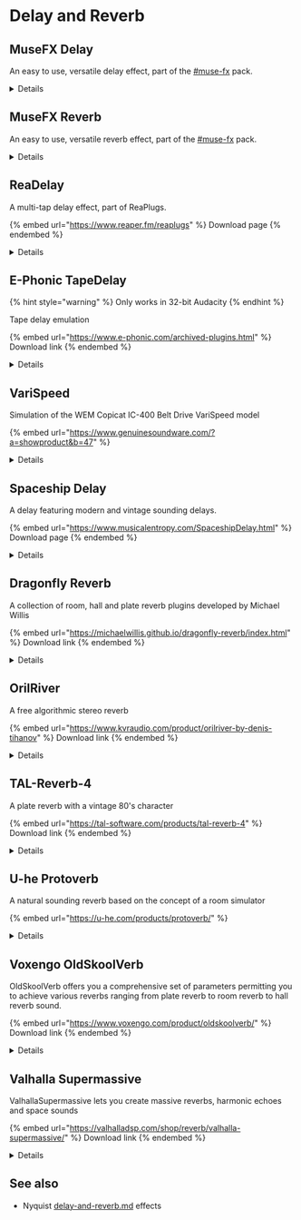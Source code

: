 # Delay and Reverb

## MuseFX Delay

An easy to use, versatile delay effect, part of the [#muse-fx](plugin-suites.md#muse-fx "mention") pack.

<details>

<summary>Details</summary>

See the pack for installation instructions.&#x20;

![](<../.gitbook/assets/image (1).png>)

</details>

## MuseFX Reverb

An easy to use, versatile reverb effect, part of the [#muse-fx](plugin-suites.md#muse-fx "mention") pack.

<details>

<summary>Details</summary>

See the pack for installation instructions.&#x20;

![](<../.gitbook/assets/image (3) (1).png>)

</details>

## ReaDelay

A multi-tap delay effect, part of ReaPlugs.

{% embed url="https://www.reaper.fm/reaplugs" %}
Download page
{% endembed %}

<details>

<summary>Details</summary>

Copyright (C) 2006-2016, Cockos Incorporated VST PlugIn Technology by Steinberg Media Technologies GmbH

Information From the vendor:

* Multi-tap delay, no practical limit on tap count
* Up to 10 second delay per tap
* Tap lengths can be in time (s/ms) or quarter notes
* Feedback, LPF/HPF, resolution reduction per tap
* Stereo width per tap
* Volume/pan per tap

<img src="../.gitbook/assets/readelay.png" alt="" data-size="original">

</details>

## E-Phonic TapeDelay

{% hint style="warning" %}
Only works in 32-bit Audacity
{% endhint %}

Tape delay emulation&#x20;

{% embed url="https://www.e-phonic.com/archived-plugins.html" %}
Download link
{% endembed %}

<details>

<summary>Details</summary>

© 2019 E-Phonic

Features

* Up to 1 second delay
* High and low cut
* Add noise for self resonance

This plug-in is only available in 32-bit version

</details>

## VariSpeed

Simulation of the WEM Copicat IC-400 Belt Drive VariSpeed model

{% embed url="https://www.genuinesoundware.com/?a=showproduct&b=47" %}

<details>

<summary>Details</summary>

Copyright © GSi Genuine Soundware and Instruments

* It's a simulation of a tape delay built and marketed during the seventies, so don't expect high fidelity
* The tape produces hum and hiss, this can't be disabled
* It can easily reach a state of self-oscillation (when the feedback is too high) and distort the sound in a transistor-fashioned way
* It's also worth noticing that the real unit is way more aggressive when it comes to noise and distortion... we tried to keep it usable
* not to forget that the real unit can change sound and behavior in time, as the tape loop degrades itself until becoming unusable
* of course there's no host tempo sync
* since all imperfections have been simulated, you'll notice that the tape “slips” when the junction passes around the capstan, and you'll probably also notice that the tape speed isn't really stable
* the tone knob works reversed: turn clockwise to darken the sound

</details>

## Spaceship Delay

A delay featuring modern and vintage sounding delays.

{% embed url="https://www.musicalentropy.com/SpaceshipDelay.html" %}
Download page
{% endembed %}

<details>

<summary>Details</summary>

Copyright (C) Musical Entropy

Information from the developer website:

* **Three delay modes** : single, ping pong and dual / stereo.
* Standard delay effects controls such as the delay time in ms and in time subdivisions, the feedback (up to 110 % !), a tap tempo button etc.
* A modulation section acting on the delay times and the filter cutoff frequencies.
* An attack control allowing the user to feed the delay line only when the input volume is higher than a given threshold.
* A **spring reverb** modeled from a famous tape machine (not that one, another one).
* An advanced filtering section including standard lowpass and highpass filters, shelf filters, and the simulation of two famous synthesizer filters (not these ones either, other ones).
* A specific "modeling" section giving access to different kind of delay line and saturation colourations, featuring a bitcrusher and a tube preamp simulation.
* A "Freeze" switch which can be used for some creative effect or to transform the effect into a looper with high delay values.
* Post effects such as extra filters, a tremolo and a vintage phaser

</details>

## Dragonfly Reverb

A collection of room, hall and plate reverb plugins developed by Michael Willis

{% embed url="https://michaelwillis.github.io/dragonfly-reverb/index.html" %}
Download link
{% endembed %}

<details>

<summary>Details</summary>

Information from the developer website:

Dragonfly Room Reverb is a free stereo-to-stereo reverb effect. It has several different room presets, as well as a small number of hall presets and effect presets. It is based on ProG Reverb from Freeverb3VST, which uses Moorer's early reflection model and an implementation of Jon Dattorro's Progenitor Reverb algorithm.

![](<../.gitbook/assets/Dragonfly example.png>)

Dragonfly Hall Reverb is a free stereo-to-stereo reverb effect. It is primarily intended for use as a concert hall reverb. It also has numerous smaller presets representing rooms, studios, and chambers. It is based on Hibiki Reverb from Freeverb3VST, which uses Moorer's early reflection model and a modified FDN allpass Zita reverb.

![](<../.gitbook/assets/dragonfly hall example.png>)

Dragonfly Plate is a free mono-to-stereo reverb plugin based on [NVerb](http://freeverb3vst.osdn.jp/tutorial/tutorial\_vst\_nrev.shtml) and [STRev](http://freeverb3vst.osdn.jp/tutorial/tutorial\_vst\_strev.shtml) from Freeverb3 VST

![](<../.gitbook/assets/dragonfly plate example.png>)

</details>

## OrilRiver

A free algorithmic stereo reverb

{% embed url="https://www.kvraudio.com/product/orilriver-by-denis-tihanov" %}
Download link
{% endembed %}

<details>

<summary>Details</summary>

* 12 early reflections variations
* 5 reverb tail variations
* 3-band equalizer for the wet signal
* Sample Rate: from 44100 to 192000 Hz.
* Lots of presets

</details>

## TAL-Reverb-4

A plate reverb with a vintage 80's character

{% embed url="https://tal-software.com/products/tal-reverb-4" %}
Download link
{% endembed %}

<details>

<summary>Details</summary>

Information from the developer website:

* Modulated vintage reverb sound.
* Very diffuse sound.
* Fast build up time, also with long reverb sounds.
* Works on almost every audio material.
* Easy to use.
* Only stereo channels supported.

![](<../.gitbook/assets/TAL Reverb example.png>)

</details>

## U-he Protoverb

A natural sounding reverb based on the concept of a room simulator

{% embed url="https://u-he.com/products/protoverb/" %}

<details>

<summary>Details</summary>

Information from the developer website:

Protoverb is an experimental room simulator reverb. Most algorithmic reverbs try to avoid resonances or model the reflections of sound from a room’s walls. Protoverb does the opposite. It builds up as many room resonances as possible, modelling the body of air in the room. No need to modulate or colour the signal. The result is a very natural sounding reverberation with interesting characteristics:

Notes held for a longer time tend to build up resonance, as if the air takes a while to get excited Multiple instruments remain distinct, without disappearing in a wash When you play a short melody, the room seems to repeat a ghost echo of that melody These properties are found in churches and large halls, but are rarely in conventional algorithmic reverbs.

To achieve this, Protoverb works with many parallel, serial and networked delays. With such a structure, no mathematical formula can make it sound right, it is down to trial and error (and luck) using random values. Protoverb generates random delay line lengths, networks and feedback strategies.

![](<../.gitbook/assets/protoverb example.png>)

</details>

## Voxengo OldSkoolVerb

OldSkoolVerb offers you a comprehensive set of parameters permitting you to achieve various reverbs ranging from plate reverb to room reverb to hall reverb sound.

{% embed url="https://www.voxengo.com/product/oldskoolverb/" %}
Download link
{% endembed %}

<details>

<summary>Details</summary>

Information from the developer website:

* Plate, room, and hall reverbs
* 5 reverb modes
* Reverb mode editor
* Stereo processing
* 64-bit floating point processing
* Preset manager
* Undo/redo history
* A/B comparisons
* Contextual hint messages
* All sample rates support
* Zero processing latency
* User interface color schemes
* Resizable user interface
* Retina and HighDPI support

</details>

## Valhalla Supermassive

ValhallaSupermassive lets you create massive reverbs, harmonic echoes and space sounds

{% embed url="https://valhalladsp.com/shop/reverb/valhalla-supermassive/" %}
Download link
{% endembed %}

<details>

<summary>Details</summary>

Information from the developer website:

ValhallaSupermassive is based around feedback delay networks. The individual delays can have up to 2 second of delay time, with user control over the delay lengths, the feedback, how the delays mix with each other, and the modulation rate and depth of the delays. The sonic results range from choruses and flangers, to echoes that fade in and out over time, to massive lush reverbs, and onwards to weird spatial effects that have to be heard to be believed.

</details>

## See also

* Nyquist [delay-and-reverb.md](../nyquist-plugins/effect-plugins/delay-and-reverb.md "mention") effects
